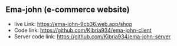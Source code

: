 ## Ema-john (e-commerce website)

- live Link: https://ema-john-9cb36.web.app/shop
- Code link: https://github.com/Kibria934/ema-john-client
- Server code link: https://github.com/Kibria934/ema-john-server
